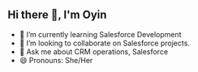 ## Hi there 👋, I'm Oyin


- 🌱 I’m currently learning Salesforce Development
- 👯 I’m looking to collaborate on Salesforce projects.
- 💬 Ask me about CRM operations, Salesforce 
- 😄 Pronouns: She/Her


## 

<!--
**Oyinfunke/Oyinfunke** is a ✨ _special_ ✨ repository because its `README.md` (this file) appears on your GitHub profile.

Here are some ideas to get you started:
<!-- - 🤔 I’m looking for help with 
- 🔭 I’m currently write on ..
-->
